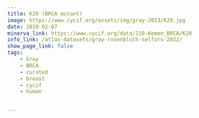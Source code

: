 ```yaml
---
title: K20 (BRCA mutant)
image: https://www.cycif.org/assets/img/gray-2023/K20.jpg
date: 2010-02-07
minerva_link: https://www.cycif.org/data/110-Komen_BRCA/K20
info_link: /atlas-datasets/gray-rosenbluth-selfors-2022/
show_page_link: false
tags:
    - Gray
    - BRCA
    - curated
    - breast
    - cycif
    - human


---
```

